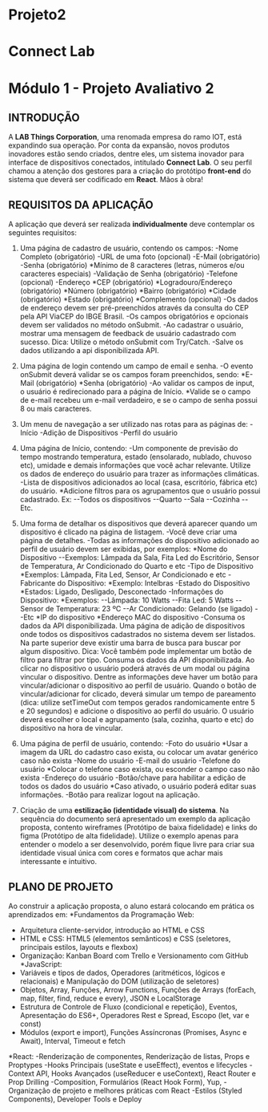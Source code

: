 # Projeto2

# Connect Lab

# Módulo 1 - Projeto Avaliativo 2

## INTRODUÇÃO

A **LAB Things Corporation**, uma renomada empresa do ramo IOT, está expandindo sua operação. Por conta da expansão, novos produtos inovadores estão sendo criados, dentre eles, um sistema inovador para interface de dispositivos conectados, intitulado **Connect Lab**. O seu perfil chamou a atenção dos gestores para a criação do protótipo **front-end** do sistema que deverá ser codificado em **React**. Mãos à obra!

## REQUISITOS DA APLICAÇÃO
A aplicação que deverá ser realizada **individualmente** deve contemplar os seguintes requisitos:

1. Uma página de cadastro de usuário, contendo os campos:
-Nome Completo (obrigatório)
-URL de uma foto (opcional)
-E-Mail (obrigatório)
-Senha (obrigatório)
*Mínimo de 8 caracteres (letras, números e/ou caracteres especiais)
-Validação de Senha (obrigatório)
-Telefone (opcional)
-Endereço
*CEP (obrigatório)
*Logradouro/Endereço (obrigatório)
*Número (obrigatório)
*Bairro (obrigatório)
*Cidade (obrigatório)
*Estado (obrigatório)
*Complemento (opcional)
-Os dados de endereço devem ser pré-preenchidos através da consulta do CEP pela API ViaCEP do IBGE Brasil.
-Os campos obrigatórios e opcionais devem ser validados no método onSubmit.
-Ao cadastrar o usuário, mostrar uma mensagem de feedback de usuário cadastrado com sucesso. Dica: Utilize o método onSubmit com Try/Catch.
-Salve os dados utilizando a api disponibilizada API.


2. Uma página de login contendo um campo de email e senha.
-O evento onSubmit deverá validar se os campos foram preenchidos, sendo:
*E-Mail (obrigatório)
*Senha (obrigatório)
-Ao validar os campos de input, o usuário é redirecionado para a página de Início.
*Valide se o campo de e-mail recebeu um e-mail verdadeiro, e se o campo de senha possui 8 ou mais caracteres.

3. Um menu de navegação a ser utilizado nas rotas para as páginas de:
-Início
-Adição de Dispositivos
-Perfil do usuário

4. Uma página de Início, contendo:
-Um componente de previsão do tempo mostrando temperatura, estado (ensolarado, nublado, chuvoso etc), umidade e demais informações que você achar relevante. Utilize os dados de endereço do usuário para trazer as informações climáticas.
-Lista de dispositivos adicionados ao local (casa, escritório, fábrica etc) do usuário.
*Adicione filtros para os agrupamentos que o usuário possui cadastrado. Ex:
--Todos os dispositivos
--Quarto
--Sala
--Cozinha
--Etc.

5. Uma forma de detalhar os dispositivos que deverá aparecer quando um dispositivo é clicado na página de listagem.
-Você deve criar uma página de detalhes.
-Todas as informações do dispositivo adicionado ao perfil de usuário devem ser exibidas, por exemplos:
*Nome do Dispositivo
--Exemplos: Lâmpada da Sala, Fita Led do Escritório, Sensor de Temperatura, Ar Condicionado do Quarto e etc
-Tipo de Dispositivo
*Exemplos: Lâmpada, Fita Led, Sensor, Ar Condicionado e etc
-Fabricante do Dispositivo:
*Exemplo: Intelbras
-Estado do Dispositivo
*Estados: Ligado, Desligado, Desconectado
-Informações do Dispositivo:
*Exemplos:
--Lâmpada: 10 Watts
--Fita Led: 5 Watts
--Sensor de Temperatura: 23  ºC
--Ar Condicionado: Gelando (se ligado)
--Etc
*IP do dispositivo
*Endereço MAC do dispositivo
-Consuma os dados da API disponibilizada.
Uma página de adição de dispositivos onde todos os dispositivos cadastrados no sistema devem ser listados.
Na parte superior deve existir uma barra de busca para buscar por algum dispositivo.
Dica: Você também pode implementar um botão de filtro para filtrar por tipo.
Consuma os dados da API disponibilizada.
Ao clicar no dispositivo o usuário poderá através de um modal ou página vincular o dispositivo.
Dentre as informações deve haver um botão para vincular/adicionar o dispositivo ao perfil de usuário.
Quando o botão de vincular/adicionar for clicado, deverá simular um tempo de pareamento (dica: utilize setTimeOut com tempos gerados randomicamente entre 5 e 20 segundos) e adicione o dispositivo ao perfil do usuário.
O usuário deverá escolher o local e agrupamento (sala, cozinha, quarto e etc) do dispositivo na hora de vincular.

6. Uma página de perfil de usuário, contendo:
-Foto do usuário
*Usar a imagem da URL do cadastro caso exista, ou colocar um avatar genérico caso não exista
-Nome do usuário
-E-mail do usuário
-Telefone do usuário
*Colocar o telefone caso exista, ou esconder o campo caso não exista
-Endereço do usuário
-Botão/chave para habilitar a edição de todos os dados do usuário
*Caso ativado, o usuário poderá editar suas informações. 
-Botão para realizar logout na aplicação.

8. Criação de uma **estilização (identidade visual) do sistema**. Na sequência do documento será apresentado um exemplo da aplicação proposta, contento wireframes (Protótipo de baixa fidelidade) e links do figma (Protótipo de alta fidelidade). Utilize o exemplo apenas para entender o modelo a ser desenvolvido, porém fique livre para criar sua identidade visual única com cores e formatos que achar mais interessante e intuitivo.

## PLANO DE PROJETO

Ao construir a aplicação proposta, o aluno estará colocando em prática os aprendizados em:
\*Fundamentos da Programação Web:
- Arquitetura cliente-servidor, introdução ao HTML e CSS
- HTML e CSS: HTML5 (elementos semânticos) e CSS (seletores, principais estilos, layouts e flexbox)
- Organização: Kanban Board com Trello e Versionamento com GitHub
  \*JavaScript:
- Variáveis e tipos de dados, Operadores (aritméticos, lógicos e relacionais) e Manipulação do DOM (utilização de seletores)
- Objetos, Array, Funções, Arrow Functions, Funções de Arrays (forEach, map, filter, find, reduce e every), JSON e LocalStorage
- Estrutura de Controle de Fluxo (condicional e repetição), Eventos, Apresentação do ES6+, Operadores Rest e Spread, Escopo (let, var e const)
- Módulos (export e import), Funções Assíncronas (Promises, Async e Await), Interval, Timeout e fetch

\*React:
-Renderização de componentes, Renderização de listas, Props e Proptypes
-Hooks Principais (useState e useEffect), eventos e lifecycles
-Context API, Hooks Avançados (useReducer e useContext), React Router e Prop Drilling
-Composition, Formulários (React Hook Form), Yup, 
-Organização de projeto e melhores práticas com React
-Estilos (Styled Components), Developer Tools e Deploy

